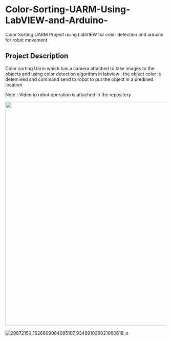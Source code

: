 # Color-Sorting-UARM-Using-LabVIEW-and-Arduino-
Color Sorting UARM Project using LabVIEW for color detection and arduino for robot movement


## Project Description 
Color sorting Uarm which has a camera attached to take images to the objects and using color detection algorithm in labview , the object color is detemined and command send to robot to put the object in a predined location 

Note : Video to robot operation is attached in the repository

<p align="center">
  <img width="1000" height="700" src="https://user-images.githubusercontent.com/98288035/156266074-f96bb2e6-d361-44f1-a425-8843b6709949.gif">
</p>

![29872150_1626609084095107_934891036021060618_o](https://user-images.githubusercontent.com/98288035/154354718-84085a51-9cc6-4734-b80f-eb6114f92b87.jpg)

